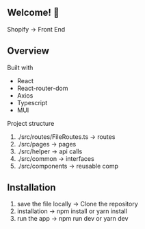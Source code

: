 ## Welcome! 👋

Shopify -> Front End

## Overview

Built with

- React
- React-router-dom
- Axios
- Typescript
- MUI

Project structure

1. ./src/routes/FileRoutes.ts -> routes
2. ./src/pages -> pages
3. ./src/helper -> api calls
4. ./src/common -> interfaces
5. ./src/components -> reusable comp

## Installation

1. save the file locally -> Clone the repository
2. installation -> npm install or yarn install
3. run the app -> npm run dev or yarn dev
